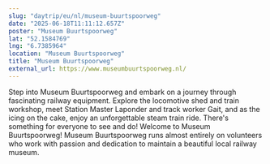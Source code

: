 ```yaml
---
slug: "daytrip/eu/nl/museum-buurtspoorweg"
date: "2025-06-18T11:11:12.657Z"
poster: "Museum Buurtspoorweg"
lat: "52.1584769"
lng: "6.7385964"
location: "Museum Buurtspoorweg"
title: "Museum Buurtspoorweg"
external_url: https://www.museumbuurtspoorweg.nl/
---
```

Step into Museum Buurtspoorweg and embark on a journey through fascinating railway equipment. Explore the locomotive shed and train workshop, meet Station Master Laponder and track worker Gait, and as the icing on the cake, enjoy an unforgettable steam train ride. There's something for everyone to see and do! Welcome to Museum Buurtspoorweg!
Museum Buurtspoorweg runs almost entirely on volunteers who work with passion and dedication to maintain a beautiful local railway museum. 